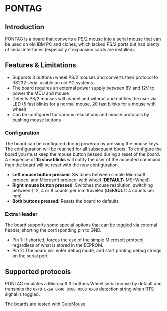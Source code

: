 # PONTAG
## Introduction
PONTAG is a board that converts a PS/2 mouse into a serial mouse that can be used on old IBM PC and clones, which lacked PS/2 ports but had plenty of serial interfaces (especially if expansion cards are installed).

## Features & Limitations
* Supports 3 buttons+wheel PS/2 mouses and converts their protocol to RS232 serial usable on old PC systems.
* The board requires an external power supply between 8V and 12V to power the MCU and mouse
* Detects PS/2 mouses with wheel and without and notifies the user via LED (5 fast blinks for a normal mouse, 20 fast blinks for a mouse with wheel)
* Can be configured for various resolutions and mouse protocols by pushing mouse buttons

### Configuration
The board can be configured during powerup by pressing the mouse keys. The configuration will be retained for all subsequent boots.
To configure the board you must keep the mouse button pessed during a reset of the board. A sequence of **15 slow blinks** will notify the user of the accepted command, then the board will be reset with the new configuration.

* **Left mouse button pressed**: Switches between simple Microsoft protocol and Microsoft protocol with wheel (**DEFAULT:** MS+Wheel)
* **Right mouse button pressed**: Switches mouse resolution, switching between 1, 2, 4 or 8 counts per mm traveled (**DEFAULT:** 4 counts per mm)
* **Both buttons pressed**: Resets the board to defaults

### Extra Header
The board supports some special options that can be toggled via external header, shorting the corrisponding pin to GND.

* Pin 1: If shorted, forces the use of the simple Microsoft protocol, regardless of what is stored in the EEPROM.
* Pin 2: The board will enter debug mode, and start printing debug strings on the serial port

## Supported protocols
PONTAG emulates a Microsoft 3-buttons Wheel serial mouse by default and transmits the `0x4D 0x5A 0x40 0x00 0x00 0x00` detection string when RTS signal is toggled.

The boards are tested with [CuteMouse](http://cutemouse.sourceforge.net/).


